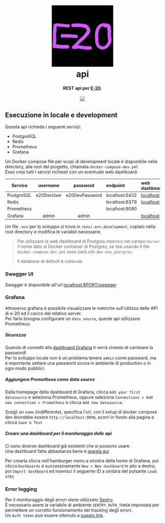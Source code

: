 
<h1 align="center">
  <br>
  <a href="https://e-20.net"><img src="assets/logo.png" alt="E-20" width="200"></a>
  <br>
api
  <br>
</h1>

<h4 align="center">REST api per <a href="https://e-20.net" target="_blank">E-20</a>.</h4>

<p align="center">
  <a href="https://dl.circleci.com/status-badge/redirect/gh/G29-IS/e20-api/tree/main"><img src="https://dl.circleci.com/status-badge/img/gh/G29-IS/e20-api/tree/main.svg?style=svg&circle-token=4729243b7b647b23465f18f1f2a6a7411909b1d4"></a>
</p>

## Esecuzione in locale e development
Questa api richiede i seguenti servizi:
- PostgreSQL
- Redis
- Prometheus
- Grafana

Un Docker compose file per scopi di development locale è disponibile nella directory, alla root del progetto, chiamata `docker-compose-dev.yml`  
Esso crea tutti i servizi richiesti con un eventuale web dashboard:

| Service    |  username  |    password    | endpoint       | web dashboard                           |    
|------------|:----------:|:--------------:|:---------------|:----------------------------------------|    
| PostgreSQL | e20DevUser | e20DevPassword | localhost:5432 | [localhost:8081](http://localhost:8081) |    
| Redis      |            |                | localhost:6379 | [localhost:8082](http://localhost:8082) |    
| Prometheus |            |                | localhost:9090 |                                         |
| Grafana    |   admin    |     admin      |                | [localhost:3000](http://localhost:3000) |

Un file `.env` per lo sviluppo si trova in `/env/.env.development`, copialo nella root directory e modifica le variabili necessarie.

> Per utilizzare la web dashboard di Postgres
> inserisci nel campo `Server` il nome dato al Docker container di Postgres,
> se stai usando il file `docker-compose-dev.yml` esso sarà `e20-dev-env_postgres`.
> 
> Il database di default è `e20devdb`  

### Swagger UI
Swagger è disponibile all'url [localhost:$PORT/swagger](http://localhost:8080/swagger)  

### Grafana
Attraverso grafana è possibile visualizzare le metriche sull'utilizzo delle API di e-20 ed il carico del relativo server.  
Per farlo bisogna configurare un `data source`, queste api utilizzano Prometheus.

##### Sicurezza
Quando di connetti alla [dashboard Grafana](http://localhost:3000) ti verrà chiesto di cambiare la password!  
Per lo sviluppo locale non è un problema tenere `admin` come password, ma è importante settare una password sicura in ambiente di production o in ogni modo pubblici.

##### Aggiungere Prometheus come data source
Dalla homepage della dashboard di Grafana, clicca `Add your first datasource` e seleziona Prometheus, oppure seleziona `Connections > Add new connection > Prometheus` e clicca `Add new datasource`.  

Scegli un `name` (indifferente), specifica l'url, con il setup di docker compose dev dovrebbe essere `http://localhost:9090`, scorri in fondo alla pagina e clicca `Save & Test`  

##### Creare una dashboard per il monitoraggio delle api
Ci sono diverse dashboard già esistenti che si possono usare.  
Una dashboard fatta abbastanza bene è [questa qui](https://grafana.com/grafana/dashboards/4701-jvm-micrometer/)  

Per crearla clicca nell'hamburger menu a sinistra della home di Grafana, poi clicca `Dashboards` e successivamente `New > New dashboard` in alto a destra, poi `Import dashboard` ed inserisci il seguente ID a sinistra del pulsante `Load`: `4701`  

### Error logging
Per il monitoraggio degli errori viene utilizzato [Sentry](https://sentry.io).  
È necessario avere la variabile di ambiente `SENTRY_AUTH_TOKEN` impostata per permettere un corretto funzionamento del tracking degli errori.  
Un `Auth token` può essere ottenuto a [questo link](https://e20.sentry.io/projects/api/getting-started/?product=performance-monitoring#:~:text=Organization%20Auth%20Tokens).  